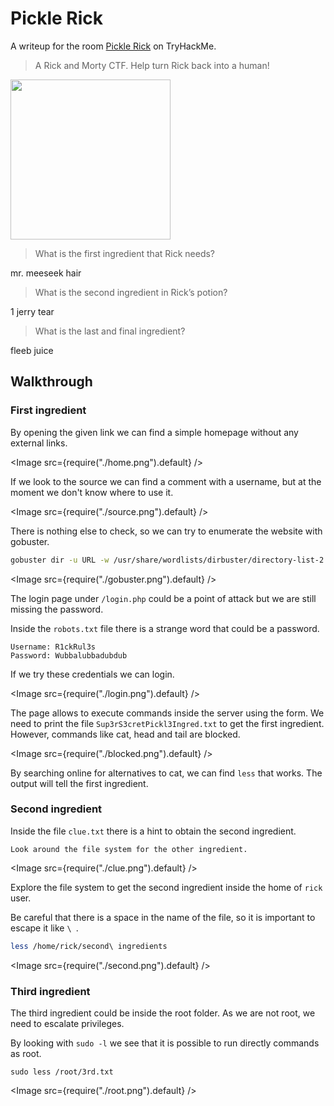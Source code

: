 # Pickle Rick

A writeup for the room [Pickle Rick](https://tryhackme.com/room/picklerick) on TryHackMe.

> A Rick and Morty CTF. Help turn Rick back into a human!

<Image src="https://i.imgur.com/o9pyhyU.jpg" width="256" />

> What is the first ingredient that Rick needs?

mr. meeseek hair

> What is the second ingredient in Rick’s potion?

1 jerry tear

> What is the last and final ingredient?

fleeb juice

## Walkthrough

### First ingredient

By opening the given link we can find a simple homepage without any external links.

<Image src={require("./home.png").default} />

If we look to the source we can find a comment with a username, but at the moment we don't know where to use it.

<Image src={require("./source.png").default} />

There is nothing else to check, so we can try to enumerate the website with gobuster.

```bash
gobuster dir -u URL -w /usr/share/wordlists/dirbuster/directory-list-2.3-medium.txt -x php,txt,html,css,js -eq
```

<Image src={require("./gobuster.png").default} />

The login page under `/login.php` could be a point of attack but we are still missing the password.

Inside the `robots.txt` file there is a strange word that could be a password.

```
Username: R1ckRul3s
Password: Wubbalubbadubdub
```

If we try these credentials we can login.

<Image src={require("./login.png").default} />

The page allows to execute commands inside the server using the form.
We need to print the file `Sup3rS3cretPickl3Ingred.txt` to get the first ingredient.
However, commands like cat, head and tail are blocked.

<Image src={require("./blocked.png").default} />

By searching online for alternatives to cat, we can find `less` that works.
The output will tell the first ingredient.

### Second ingredient

Inside the file `clue.txt` there is a hint to obtain the second ingredient.

```
Look around the file system for the other ingredient.
```

<Image src={require("./clue.png").default} />

Explore the file system to get the second ingredient inside the home of `rick` user.

Be careful that there is a space in the name of the file, so it is important to escape it like `\ `.

```bash
less /home/rick/second\ ingredients
```

<Image src={require("./second.png").default} />

### Third ingredient

The third ingredient could be inside the root folder. As we are not root, we need to escalate privileges.

By looking with `sudo -l` we see that it is possible to run directly commands as root.

```
sudo less /root/3rd.txt
```

<Image src={require("./root.png").default} />
